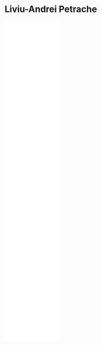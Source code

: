 # Liviu-Andrei Petrache

[![logo](/github-metrics.svg)](https://www.linkedin.com/in/liviu-andrei-petrache-469325210)
</div>

